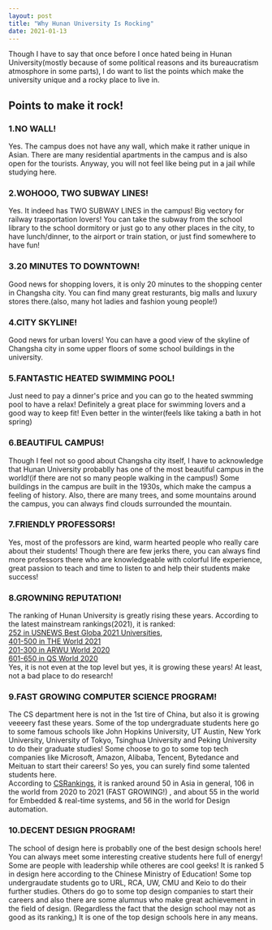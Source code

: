 ```yaml
---
layout: post
title: "Why Hunan University Is Rocking"
date: 2021-01-13
---
```


Though I have to say that once before I once hated being in Hunan University(mostly because of some political
reasons and its bureaucratism atmosphore in some parts), I do want to list the points which make the university
unique and a rocky place to live in.

## Points to make it rock!

### 1.NO WALL!

Yes. The campus does not have any wall, which make it rather unique in Asian. There are many residential apartments
in the campus and is also open for the tourists. Anyway, you will not feel like being put in a jail while studying here.


### 2.WOHOOO, TWO SUBWAY LINES!

Yes. It indeed has TWO SUBWAY LINES in the campus! Big vectory for railway trasportation lovers! You can take the subway
from the school library to the school dormitory or just go to any other places in the city, to have lunch/dinner, to the 
airport or train station, or just find somewhere to have fun!

### 3.20 MINUTES TO DOWNTOWN!

Good news for shopping lovers, it is only 20 minutes to the shopping center in Changsha city. You can find many great
resturants, big malls and luxury stores there.(also, many hot ladies and fashion young people!)

### 4.CITY SKYLINE!

Good news for urban lovers! You can have a good view of the skyline of Changsha city in some upper floors of some school buildings
in the university. 

### 5.FANTASTIC HEATED SWIMMING POOL!
 
 Just need to pay a dinner's price and you can go to the heated swmming pool to have a relax! Definitely a great place for swimming lovers
 and a good way to keep fit! Even better in the winter(feels like taking a bath in hot spring)
 
### 6.BEAUTIFUL CAMPUS!
 
Though I feel not so good about Changsha city itself, I have to acknowledge that Hunan University probablly has one of the most beautiful 
campus in the world!(if there are not so many people walking in the campus!) Some buildings in the campus are built in the 1930s, which 
make the campus a feeling of history. Also, there are many trees, and some mountains around the campus, you can always find clouds surrounded the mountain. 

### 7.FRIENDLY PROFESSORS!

Yes, most of the professors are kind, warm hearted people who really care about their students! Though there are few jerks there, you can always find more
professors there who are knowledgeable with colorful life experience, great passion to teach and time to listen to and help their students make success!

### 8.GROWNING REPUTATION!

The ranking of Hunan University is greatly rising these years.
According to the latest mainstream rankings(2021), it is ranked:  
[252 in USNEWS Best Globa 2021 Universities](https://www.usnews.com/education/best-global-universities/hunan-university-505375),  
[401-500 in THE World 2021](https://www.timeshighereducation.com/world-university-rankings/2021/world-ranking#!/page/0/length/25/sort_by/rank/sort_order/asc/cols/stats)  
[201-300 in ARWU World 2020](http://www.shanghairanking.com/ARWU2020.html)  
[601-650 in QS World 2020](https://www.topuniversities.com/universities/hunan-university/more)  
Yes, it is not even at the top level but yes, it is growing these years! At least, not a bad place to do research!

### 9.FAST GROWING COMPUTER SCIENCE PROGRAM!

The CS department here is not in the 1st tire of China, but also it is growing veeeery fast these years. Some of the top undergraduate students here go to some famous schools
like John Hopkins University, UT Austin, New York University, University of Tokyo, Tsinghua University and Peking University to do their graduate studies! Some choose to go
to some top tech companies like Microsoft, Amazon, Alibaba, Tencent, Bytedance and Meituan to start their careers! So yes, you can surely find some talented students here.  
According to [CSRankings](http://csrankings.org/), it is ranked around 50 in Asia in general, 106 in the world from 2020 to 2021 (FAST GROWING!) , and about 55 in the world 
for Embedded & real-time systems, and 56 in the world for Design automation.  

### 10.DECENT DESIGN PROGRAM!

The school of design here is probablly one of the best design schools here! You can always meet some interesting creative students here full of energy! Some are people with leadership
while otheres are cool geeks! It is ranked 5 in design here according to the Chinese Ministry of Education! Some top undergraudate students go to URL, RCA, UW, CMU and Keio to do their
further studies. Others do go to some top design companies to start their careers and also there are some alumnus who make great achievement in the field of design. (Regardless the fact 
that the design school may not as good as its ranking,) It is one of the top design schools here in any means.

